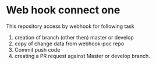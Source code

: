 # Web hook connect one
This repository access by webhook for following task
1) creation of branch (other then) master or develop
2) copy of change data from webhook-poc repo
3) Commit push code
4) creating a PR request against Master or develop branch.

